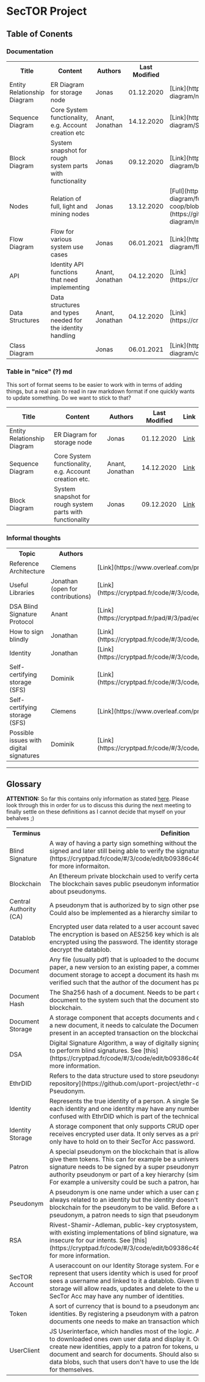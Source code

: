 # SecTOR Project

## Table of Conents

<div class="documentation">

### Documentation

<table>

<tbody>

<tr>

<th>Title</th>

<th>Content</th>

<th>Authors</th>

<th>Last Modified</th>

<th>Link</th>

</tr>

<tr>

<td>Entity Relationship Diagram</td>

<td>ER Diagram for storage node</td>

<td>Jonas</td>

<td>01.12.2020</td>

<td>[Link](https://github.com/clecap/sector-coop/blob/main/identity-group/sequence-diagram/new%20entity%20relationship%20diagram.png)</td>

</tr>

<tr>

<td>Sequence Diagram</td>

<td>Core System functionality, e.g. Account creation etc</td>

<td>Anant, Jonathan</td>

<td>14.12.2020</td>

<td>[Link](https://github.com/clecap/sector-coop/blob/main/identity-group/sequence-diagram/Sequence_Diagram_20201214.pdf)</td>

</tr>

<tr>

<td>Block Diagram</td>

<td>System snapshot for rough system parts with functionality</td>

<td>Jonas</td>

<td>09.12.2020</td>

<td>[Link](https://github.com/clecap/sector-coop/blob/main/identity-group/sequence-diagram/block%20Diagram.png)</td>

</tr>

<tr>

<td>Nodes</td>

<td>Relation of full, light and mining nodes</td>

<td>Jonas</td>

<td>13.12.2020</td>

<td>[Full](https://github.com/clecap/sector-coop/blob/main/identity-group/sequence-diagram/full%20node.png) [Light](https://github.com/clecap/sector-coop/blob/main/identity-group/sequence-diagram/light%20node.png) [Mining](https://github.com/clecap/sector-coop/blob/main/identity-group/sequence-diagram/mining%20node.png)</td>

</tr>

<tr>

<td>Flow Diagram</td>

<td>Flow for various system use cases</td>

<td>Jonas</td>

<td>06.01.2021</td>

<td>[Link](https://github.com/clecap/sector-coop/blob/main/identity-group/sequence-diagram/flowdiagramn.png)</td>

</tr>

<tr>

<td>API</td>

<td>Identity API functions that need implementing</td>

<td>Anant, Jonathan</td>

<td>04.12.2020</td>

<td>[Link](https://cryptpad.fr/code/#/3/code/edit/e60d754bae7261e868e50e0d117197b8/)</td>

</tr>

<tr>

<td>Data Structures</td>

<td>Data structures and types needed for the identity handling</td>

<td>Anant, Jonathan</td>

<td>04.12.2020</td>

<td>[Link](https://cryptpad.fr/code/#/3/code/edit/8d7b4122dcfa4cbf5205218806883a47/)</td>

</tr>

<tr>
<td>Class Diagram</td>
<td></td>
<td>Jonas</td>
<td>06.01.2021</td>
<td>[Link](https://github.com/clecap/sector-coop/blob/main/identity-group/sequence-diagram/class%20diagram.png)</td>

</tr>

</tbody>

</table>

</div>

### Table in "nice" (?) md
This sort of format seems to be easier to work with in terms of adding things, but a real pain to read in raw markdown format if one quickly wants to update something. Do we want to stick to that?

| Title | Content | Authors | Last Modified | Link |
| --- | --- | --- | --- | --- |
| Entity Relationship Diagram | ER Diagram for storage node | Jonas | 01.12.2020 | [Link](https://github.com/clecap/sector-coop/blob/main/identity-group/sequence-diagram/new%20entity%20relationship%20diagram.png) |
| Sequence Diagram | Core System functionality, e.g. Account creation etc. | Anant, Jonathan | 14.12.2020 | [Link](https://github.com/clecap/sector-coop/blob/main/identity-group/sequence-diagram/Sequence_Diagram_20201214.pdf) |
| Block Diagram | System snapshot for rough system parts with functionality | Jonas | 09.12.2020 | [Link](https://github.com/clecap/sector-coop/blob/main/identity-group/sequence-diagram/block%20Diagram.png) |

<div class="informal-thoughts">

### Informal thoughts

<table>

<tbody>

<tr>

<th>Topic</th>

<th>Authors</th>

<th>Link</th>

</tr>

<tr>

<td>Reference Architecture</td>

<td>Clemens</td>

<td>[Link](https://www.overleaf.com/project/5fd13d6f13a41fe683dfbbb1)</td>

</tr>

<tr>

<td>Useful Libraries</td>

<td>Jonathan (open for contributions)</td>

<td>[Link](https://cryptpad.fr/code/#/3/code/edit/6557eb1cf8b674434e270e38372d2827/)</td>

</tr>

<tr>

<td>DSA Blind Signature Protocol</td>

<td>Anant</td>

<td>[Link](https://cryptpad.fr/pad/#/3/pad/edit/b96c5b2eb6fa9ebd6cc3dd55655bbe70/)</td>

</tr>

<tr>

<td>How to sign blindly</td>

<td>Jonathan</td>

<td>[Link](https://cryptpad.fr/code/#/3/code/edit/b09386c4602332ab09e1d119b4c3bb9b/)</td>

</tr>

<tr>

<td>Identity</td>

<td>Jonathan</td>

<td>[Link](https://cryptpad.fr/code/#/3/code/edit/bb43d3738ee2bd0bca14249050b0289d/)</td>

</tr>

<tr>

<td>Self-certifying storage (SFS)</td>

<td>Dominik</td>

<td>[Link](https://cryptpad.fr/code/#/3/code/edit/77912ebf2294dc2437c4e132233008c8/)</td>

</tr>

<tr>

<td>Self-certifying storage (SFS)</td>

<td>Clemens</td>

<td>[Link](https://www.overleaf.com/project/5fb3af44d95e01586e3c79fb)</td>

</tr>

<tr>

<td>Possible issues with digital signatures</td>

<td>Dominik</td>

<td>[Link](https://cryptpad.fr/code/#/3/code/edit/3ea85d7bec3c96da3ce05d36132db077/)</td>

</tr>

</tbody>

</table>

</div>

* * *

<div class="glossary">

## Glossary

**ATTENTION:** So far this contains only information as stated [here](https://cryptpad.fr/code/#/3/code/edit/86d118623093bc3f51e4bb2567f7486a/). Please look through this in order for us to discuss this during the next meeting to finally settle on these definitions as I cannot decide that myself on your behalves ;)

<table>

<tbody>

<tr>

<th>Terminus</th>

<th>Definition</th>

</tr>

<tr>

<td>Blind Signature</td>

<td>A way of having a party sign something without the party knowing what it exactly signed and later still being able to verify the signature. See [this](https://cryptpad.fr/code/#/3/code/edit/b09386c4602332ab09e1d119b4c3bb9b/) for more informaiton.</td>

</tr>

<tr>

<td>Blockchain</td>

<td>An Ethereum private blockchain used to verify certain events happening in our system. The blockchain saves public pseudonym information, document hashes and claims about pseudonyms.</td>

</tr>

<tr>

<td>Central Authority (CA)</td>

<td>A pseudonym that is authorized by to sign other pseudonym to make them patrons. Could also be implemented as a hierarchy similar to SSL signing hierarchy.</td>

</tr>

<tr>

<td>Datablob</td>

<td>Encrypted user data related to a user account saved in the Identity Storage of a user. The encryption is based on AES256 key which is also attached to the user account but encrypted using the password. The identity storage should at no point be able to decrypt the datablob.</td>

</tr>

<tr>

<td>Document</td>

<td>Any file (usually pdf) that is uploaded to the document storage. Can either be a new paper, a new version to an existing paper, a comment or a review to a paper. For the document storage to accept a document its hash must be present on the blockchain an verified such that the author of the document has paid the required amount of tokens.</td>

</tr>

<tr>

<td>Document Hash</td>

<td>The Sha256 hash of a document. Needs to be part of a transaction that adds the document to the system such that the document storage can find the document on the blockchain.</td>

</tr>

<tr>

<td>Document Storage</td>

<td>A storage component that accepts documents and can be searched. Before accepting a new document, it needs to calculate the Document Hash and check if the hash is present in an accepted transaction on the blockchain. Can also be searched.</td>

</tr>

<tr>

<td>DSA</td>

<td>Digital Signature Algorithm, a way of digitally signing documents which can be adapted to perform blind signatures. See [this](https://cryptpad.fr/code/#/3/code/edit/b09386c4602332ab09e1d119b4c3bb9b/)for more information.</td>

</tr>

<tr>

<td>EthrDID</td>

<td>Refers to the data structure used to store pseudonym data as imposed by [this Github repository](https://github.com/uport-project/ethr-did), a EthrDID is part of each Pseudonym.</td>

</tr>

<tr>

<td>Identity</td>

<td>Represents the true identity of a person. A single SecTor Account should exists for each identity and one identity may have any number of pseudonyms. Not to be confused with EthrDID which is part of the technical implementation of pseudonyms.</td>

</tr>

<tr>

<td>Identity Storage</td>

<td>A storage component that only supports CRUD operations for SecTor Acc and only receives encrypted user data. It only serves as a private backup for user data, so users only have to hold on to their SecTor Acc password.</td>

</tr>

<tr>

<td>Patron</td>

<td>A special pseudonym on the blockchain that is allowed to sign other pseudonyms to give them tokens. This can for example be a university. To become a patron the signature needs to be signed by a super pseudonym which can either be one central authority pseudonym or part of a key hierarchy (similar to SSL certificate hierarchy). For example a university could be such a patron, handing out tokens to its researchers.</td>

</tr>

<tr>

<td>Pseudonym</td>

<td>A pseudonym is one name under which a user can publish documents. A pseudonym is always related to an identity but the identity doesn't need to be public on the blockchain for the pseudonym to be valid. Before a user can publish under a pseudonym, a patron needs to sign that pseudonym.</td>

</tr>

<tr>

<td>RSA</td>

<td>Rivest-Shamir-Adleman, public-key cryptosystem, relatively simple to implement and with existing implementations of blind signature, was however considered to be too insecure for our intents. See [this](https://cryptpad.fr/code/#/3/code/edit/b09386c4602332ab09e1d119b4c3bb9b/) for more information.</td>

</tr>

<tr>

<td>SecTOR Account</td>

<td>A useraccount on our Identity Storage system. For each user a keypair is generated to represent that users identity which is used for proof of authorship. The Identity storage sees a username and linked to it a datablob. Given the correct password, the identity storage will allow reads, updates and delete to the user account and datablob. One SecTor Acc may have any number of identities.</td>

</tr>

<tr>

<td>Token</td>

<td>A sort of currency that is bound to a pseudonym and cannot be traded with other identities. By registering a pseudonym with a patron, one is granted tokens. To submit documents one needs to make an transaction which costs a certain amount of tokens.</td>

</tr>

<tr>

<td>UserClient</td>

<td>JS Userinterface, which handles most of the logic. Allows login to the identity storage to downloaded ones own user data and display it. One can handle its identities here, create new identities, apply to a patron for tokens, use tokens to upload a new document and search for documents. Should also support exporting and importing data blobs, such that users don't have to use the Identity Storage or can make backups for themselves.</td>

</tr>

</tbody>

</table>

</div>